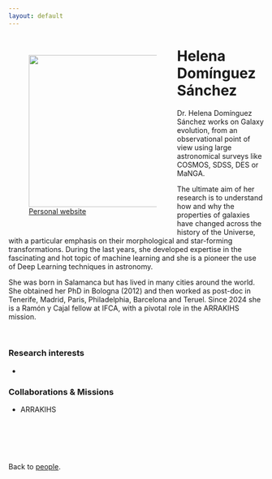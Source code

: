 ```yaml
---
layout: default
---
```




<p style="float: left; width: 50%; margin:40px"><img src="{{site.url}}/assets/imgs/People/dominguezh.jpg" style="width:400px;height:300px;"> <a href="https://calderilla15.wixsite.com/helenadominguez">Personal website</a></p>

# Helena Domínguez Sánchez

Dr. Helena Domínguez Sánchez works on Galaxy evolution, from an observational point of view using large astronomical surveys like COSMOS, SDSS, DES or MaNGA.


The ultimate aim of her research is to understand how and why the properties of galaxies have changed across the history of the Universe, with a particular emphasis on their morphological and star-forming transformations. During the last years, she developed expertise in the fascinating and hot topic of machine learning and  she is a pioneer the use of Deep Learning techniques in astronomy.

She was born in Salamanca but has lived in many cities around the world. She obtained her PhD in Bologna (2012) and then worked as post-doc in Tenerife, Madrid, Paris, Philadelphia, Barcelona and Teruel. Since 2024 she is a Ramón y Cajal fellow at IFCA, with a pivotal role in the ARRAKIHS mission.

<br>


### Research interests

-


### Collaborations & Missions

- ARRAKIHS


<br>
<br>
<br>
<br>

Back to [people]({{site.url}}/people).